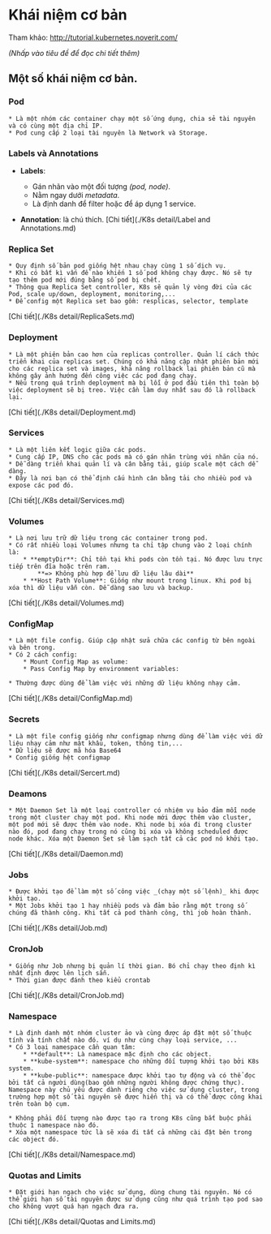 # Khái niệm cơ bản

Tham khảo: http://tutorial.kubernetes.noverit.com/

_(Nhấp vào tiêu đề để đọc chi tiết thêm)_
## Một số khái niệm cơ bản.

### Pod
	* Là một nhóm các container chạy một số ứng dụng, chia sẻ tài nguyên và có cùng một địa chỉ IP.
	* Pod cung cấp 2 loại tài nguyên là Network và Storage.

### Labels và Annotations
* **Labels**: 
	* Gán nhãn vào một đối tượng _(pod, node)_.
	* Nằm ngay dưới _metadata_.
	* Là định danh để filter hoặc để áp dụng 1 service.

* **Annotation**: là chú thích.
[Chi tiết](./K8s detail/Label and Annotations.md)

### Replica Set
	* Quy định số bản pod giống hệt nhau chạy cùng 1 số dịch vụ.
	* Khi có bất kì vấn đề nào khiến 1 số pod không chạy được. Nó sẽ tự tạo thêm pod mới đúng bằng số pod bị chết.
	* Thông qua Replica Set controller, K8s sẽ quản lý vòng đời của các Pod, scale up/down, deployment, monitoring,...
	* Để config một Replica set bao gồm: resplicas, selector, template
[Chi tiết](./K8s detail/ReplicaSets.md)

### Deployment
	* Là một phiên bản cao hơn của replicas controller. Quản lí cách thức triển khai của replicas set. Chúng có khả năng cập nhật phiên bản mới cho các replica set và images, khả năng rollback lại phiên bản cũ mà không gây ảnh hướng đến công việc các pod đang chạy.
	* Nếu trong quá trình deployment mà bị lỗi ở pod đầu tiên thì toàn bộ việc deployment sẽ bị treo. Việc cần làm duy nhất sau đó là rollback lại.
[Chi tiết](./K8s detail/Deployment.md)

### Services
	* Là một liên kết logic giữa các pods.
	* Cung cấp IP, DNS cho các pods mà có gán nhãn trùng với nhãn của nó. 
	* Dễ dàng triển khai quản lí và cân bằng tải, giúp scale một cách dễ dàng.
	* Đây là nơi bạn có thể định cấu hình cân bằng tải cho nhiều pod và expose các pod đó.
[Chi tiết](./K8s detail/Services.md)

### Volumes
	* Là nơi lưu trữ dữ liệu trong các container trong pod.
	* Có rất nhiều loại Volumes nhưng ta chỉ tập chung vào 2 loại chính là:
		* **emptyDir**: Chỉ tồn tại khi pods còn tồn tại. Nó được lưu trực tiếp trên đĩa hoặc trên ram.
			**=> Không phù hợp để lưu dữ liệu lâu dài** 
		* **Host Path Volume**: Giống như mount trong linux. Khi pod bị xóa thì dữ liệu vẫn còn. Dễ dàng sao lưu và backup.
[Chi tiết](./K8s detail/Volumes.md)

### ConfigMap
	* Là một file config. Giúp cập nhật sửa chữa các config từ bên ngoài và bên trong.
	* Có 2 cách config:
		* Mount Config Map as volume:
		* Pass Config Map by environment variables:

	* Thường được dùng để làm việc với những dữ liệu không nhạy cảm.
[Chi tiết](./K8s detail/ConfigMap.md)

### Secrets
	* Là một file config giống như configmap nhưng dùng để làm việc với dữ liệu nhạy cảm như mật khẩu, token, thông tin,...
	* Dữ liệu sẽ được mã hóa Base64
	* Config giống hệt configmap
[Chi tiết](./K8s detail/Sercert.md)

### Deamons
	* Một Daemon Set là một loại controller có nhiệm vụ bảo đảm mỗi node trong một cluster chạy một pod. Khi node mới được thêm vào cluster, một pod mới sẽ được thêm vào node. Khi node bị xóa đi trong cluster nào đó, pod đang chạy trong nó cũng bị xóa và không scheduled được node khác. Xóa một Daemon Set sẽ làm sạch tất cả các pod nó khởi tạo.
[Chi tiết](./K8s detail/Daemon.md)

### Jobs
	* Được khởi tạo để làm một số công việc _(chạy một số lệnh)_ khi được khởi tạo. 
	* Một Jobs khởi tạo 1 hay nhiều pods và đảm bảo rằng một trong số chúng đã thành công. Khi tất cả pod thành công, thì job hoàn thành.
[Chi tiết](./K8s detail/Job.md)

### CronJob
	* Giống như Job nhưng bị quản lí thời gian. Bó chỉ chạy theo định kì nhất định được lên lịch sẵn.
	* Thời gian được đánh theo kiểu crontab
[Chi tiết](./K8s detail/CronJob.md)

### Namespace
	* Là định danh một nhóm cluster ảo và cùng được áp đặt một số thuộc tính và tính chất nào đó. ví dụ như cùng chạy loại service, ...
	* Có 3 loại namespace cần quan tâm:
		* **default**: Là namespace mặc định cho các object.
		* **kube-system**: namespace cho những đối tượng khởi tạo bởi K8s system.
		* **kube-public**: namespace được khởi tạo tự động và có thể đọc bởi tất cả người dùng(bao gồm những người không được chứng thực). Namespace này chủ yếu được dành riêng cho việc sử dụng cluster, trong trường hợp một số tài nguyên sẽ được hiển thị và có thể được công khai trên toàn bộ cụm.

	* Không phải đối tượng nào được tạo ra trong K8s cũng bắt buộc phải thuộc 1 namespace nào đó.
	* Xóa một namespace tức là sẽ xóa đi tất cả những cài đặt bên trong các object đó.
[Chi tiết](./K8s detail/Namespace.md)

### Quotas and Limits
	* Đặt giới hạn ngạch cho việc sử dụng, dùng chung tài nguyên. Nó có thể giới hạn số tài nguyên được sử dụng cũng như quá trình tạo pod sao cho không vượt quá hạn ngạch đưa ra.	
[Chi tiết](./K8s detail/Quotas and Limits.md)

